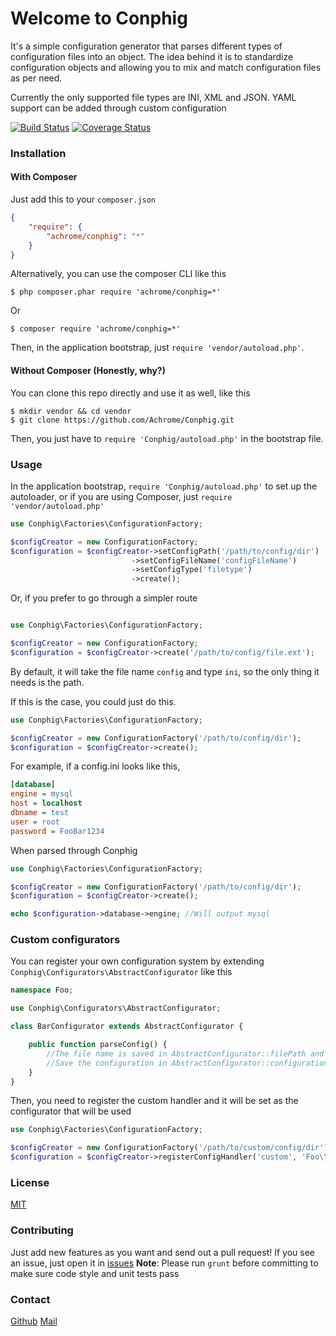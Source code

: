 # Welcome to Conphig

It's a simple configuration generator that parses different types of configuration files into an object.
The idea behind it is to standardize configuration objects and allowing you to mix and match configuration files as per need.

Currently the only supported file types are INI, XML and JSON. YAML support can be added through custom configuration

[![Build Status](https://travis-ci.org/Achrome/Conphig.png?branch=master)](https://travis-ci.org/Achrome/Conphig)
[![Coverage Status](https://img.shields.io/coveralls/Achrome/Conphig.svg)](https://coveralls.io/r/Achrome/Conphig)

### Installation

#### With Composer

Just add this to your `composer.json`

```json
{
	"require": {
		"achrome/conphig": "*"
	}
}
```

Alternatively, you can use the composer CLI like this

```shell
$ php composer.phar require 'achrome/conphig=*'
```

Or

```shell
$ composer require 'achrome/conphig=*'
```

Then, in the application bootstrap, just `require 'vendor/autoload.php'`.

#### Without Composer (Honestly, why?)

You can clone this repo directly and use it as well, like this

```shell
$ mkdir vendor && cd vendor
$ git clone https://github.com/Achrome/Conphig.git
```

Then, you just have to `require 'Conphig/autoload.php'` in the bootstrap file.

### Usage

In the application bootstrap, `require 'Conphig/autoload.php'` to set up the autoloader, or if you are using Composer, just
`require 'vendor/autoload.php'`

```php
use Conphig\Factories\ConfigurationFactory;

$configCreator = new ConfigurationFactory;
$configuration = $configCreator->setConfigPath('/path/to/config/dir')
					       ->setConfigFileName('configFileName')
					       ->setConfigType('filetype')
					       ->create();
```

Or, if you prefer to go through a simpler route

```php

use Conphig\Factories\ConfigurationFactory;

$configCreator = new ConfigurationFactory;
$configuration = $configCreator->create('/path/to/config/file.ext');

```

By default, it will take the file name `config` and type `ini`, so the only thing it needs is the path.

If this is the case, you could just do this.

```php
use Conphig\Factories\ConfigurationFactory;

$configCreator = new ConfigurationFactory('/path/to/config/dir');
$configuration = $configCreator->create();
```

For example, if a config.ini looks like this,

```ini
[database]
engine = mysql
host = localhost
dbname = test
user = root
password = FooBar1234
```

When parsed through Conphig

```php
use Conphig\Factories\ConfigurationFactory;

$configCreator = new ConfigurationFactory('/path/to/config/dir');
$configuration = $configCreator->create();

echo $configuration->database->engine; //Will output mysql
```

### Custom configurators

You can register your own configuration system by extending `Conphig\Configurators\AbstractConfigurator` like this

```php
namespace Foo;

use Conphig\Configurators\AbstractConfigurator;

class BarConfigurator extends AbstractConfigurator {

	public function parseConfig() {
		//The file name is saved in AbstractConfigurator::filePath and can be used here to write your own logic to parse the file.
		//Save the configuration in AbstractConfigurator::configuration for the factory to be able to return it.
	}
}
```

Then, you need to register the custom handler and it will be set as the configurator that will be used

```php
use Conphig\Factories\ConfigurationFactory;

$configCreator = new ConfigurationFactory('/path/to/custom/config/dir');
$configuration = $configCreator->registerConfigHandler('custom', 'Foo\\BarConfigurator')->create();
```

### License
[MIT](https://github.com/Achrome/Conphig/LICENSE)

### Contributing
Just add new features as you want and send out a pull request! If you see an issue, just open it in [issues](https://github.com/Achrome/Conphig/issues)
**Note**: Please run `grunt` before committing to make sure code style and unit tests pass

### Contact
[Github](https://github.com/Achrome)
[Mail](mailto:achromatic.rainbow@gmail.com)

